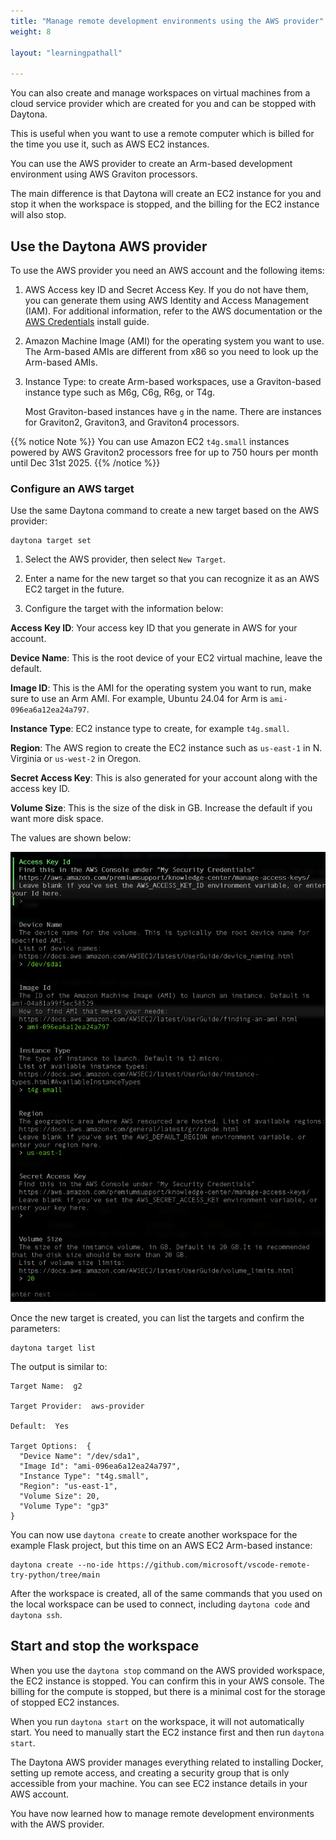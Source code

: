 ```yaml
---
title: "Manage remote development environments using the AWS provider"
weight: 8

layout: "learningpathall"

---
```


You can also create and manage workspaces on virtual machines from a cloud service provider which are created for you and can be stopped with Daytona.

This is useful when you want to use a remote computer which is billed for the time you use it, such as AWS EC2 instances. 

You can use the AWS provider to create an Arm-based development environment using AWS Graviton processors.

The main difference is that Daytona will create an EC2 instance for you and stop it when the workspace is stopped, and the billing for the EC2 instance will also stop. 

## Use the Daytona AWS provider

To use the AWS provider you need an AWS account and the following items:

1. AWS Access key ID and Secret Access Key. If you do not have them, you can generate them using AWS Identity and Access Management (IAM). For additional information, refer to the AWS documentation or the [AWS Credentials](/install-guides/aws_access_keys/) install guide.

2. Amazon Machine Image (AMI) for the operating system you want to use. The Arm-based AMIs are different from x86 so you need to look up the Arm-based AMIs.

3. Instance Type: to create Arm-based workspaces, use a Graviton-based instance type such as M6g, C6g, R6g, or T4g. 

    Most Graviton-based instances have `g` in the name. There are instances for Graviton2, Graviton3, and Graviton4 processors. 

{{% notice Note %}}
You can use Amazon EC2 `t4g.small` instances powered by AWS Graviton2 processors free for up to 750 hours per month until Dec 31st 2025. 
{{% /notice %}}

### Configure an AWS target

Use the same Daytona command to create a new target based on the AWS provider: 

```console
daytona target set
```

1. Select the AWS provider, then select `New Target`. 

2. Enter a name for the new target so that you can recognize it as an AWS EC2 target in the future.

3. Configure the target with the information below:

**Access Key ID**: Your access key ID that you generate in AWS for your account.

**Device Name**: This is the root device of your EC2 virtual machine, leave the default.

**Image ID**: This is the AMI for the operating system you want to run, make sure to use an Arm AMI. For example, Ubuntu 24.04 for Arm is `ami-096ea6a12ea24a797`. 

**Instance Type**: EC2 instance type to create, for example `t4g.small`.

**Region**: The AWS region to create the EC2 instance such as `us-east-1` in N. Virginia or `us-west-2` in Oregon. 

**Secret Access Key**: This is also generated for your account along with the access key ID.

**Volume Size**: This is the size of the disk in GB. Increase the default if you want more disk space.

The values are shown below:

![Create aws workspace #center](_images/aws.png)

Once the new target is created, you can list the targets and confirm the parameters:

```console
daytona target list 
```

The output is similar to:

```output
Target Name:  g2

Target Provider:  aws-provider

Default:  Yes

Target Options:  {
  "Device Name": "/dev/sda1",
  "Image Id": "ami-096ea6a12ea24a797",
  "Instance Type": "t4g.small",
  "Region": "us-east-1",
  "Volume Size": 20,
  "Volume Type": "gp3"
}
```

You can now use `daytona create` to create another workspace for the example Flask project, but this time on an AWS EC2 Arm-based instance:

```console
daytona create --no-ide https://github.com/microsoft/vscode-remote-try-python/tree/main
```

After the workspace is created, all of the same commands that you used on the local workspace can be used to connect, including `daytona code` and `daytona ssh`.

## Start and stop the workspace

When you use the `daytona stop` command on the AWS provided workspace, the EC2 instance is stopped. You can confirm this in your AWS console. The billing for the compute is stopped, but there is a minimal cost for the storage of stopped EC2 instances. 

When you run `daytona start` on the workspace, it will not automatically start. You need to manually start the EC2 instance first and then run `daytona start`. 

The Daytona AWS provider manages everything related to installing Docker, setting up remote access, and creating a security group that is only accessible from your machine. You can see EC2 instance details in your AWS account.

You have now learned how to manage remote development environments with the AWS provider.
